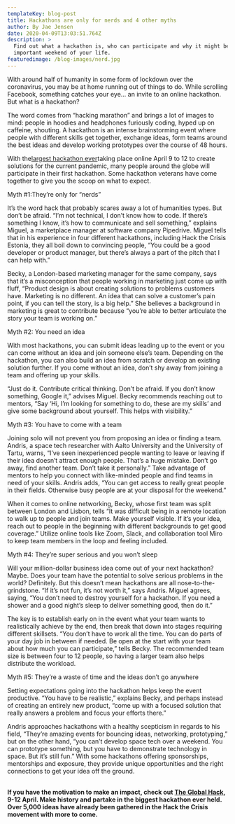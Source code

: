 ```yaml
---
templateKey: blog-post
title: Hackathons are only for nerds and 4 other myths
author: By Jae Jensen
date: 2020-04-09T13:03:51.764Z
description: >
  Find out what a hackathon is, who can participate and why it might be the most
  important weekend of your life. 
featuredimage: /blog-images/nerd.jpg
---
```

With around half of humanity in some form of lockdown over the coronavirus, you may be at home running out of things to do. While scrolling Facebook, something catches your eye… an invite to an online hackathon. But what is a hackathon?

The word comes from “hacking marathon” and brings a lot of images to mind: people in hoodies and headphones furiously coding, hyped up on caffeine, shouting. A hackathon is an intense brainstorming event where people with different skills get together, exchange ideas, form teams around the best ideas and develop working prototypes over the course of 48 hours.

With the[largest hackathon ever](https://theglobalhack.com/)taking place online April 9 to 12 to create solutions for the current pandemic, many people around the globe will participate in their first hackathon. Some hackathon veterans have come together to give you the scoop on what to expect.

Myth #1:They’re only for “nerds”

It’s the word hack that probably scares away a lot of humanities types. But don’t be afraid. “I’m not technical, I don’t know how to code. If there’s something I know, it’s how to communicate and sell something,” explains Miguel, a marketplace manager at software company Pipedrive. Miguel tells that in his experience in four different hackathons, including Hack the Crisis Estonia, they all boil down to convincing people, “You could be a good developer or product manager, but there’s always a part of the pitch that I can help with.”

Becky, a London-based marketing manager for the same company, says that it’s a misconception that people working in marketing just come up with fluff, “Product design is about creating solutions to problems customers have. Marketing is no different. An idea that can solve a customer’s pain point, if you can tell the story, is a big help.” She believes a background in marketing is great to contribute because “you’re able to better articulate the story your team is working on.”

Myth #2: You need an idea

With most hackathons, you can submit ideas leading up to the event or you can come without an idea and join someone else’s team. Depending on the hackathon, you can also build an idea from scratch or develop an existing solution further. If you come without an idea, don’t shy away from joining a team and offering up your skills.

“Just do it. Contribute critical thinking. Don’t be afraid. If you don’t know something, Google it,” advises Miguel. Becky recommends reaching out to mentors, “Say ‘Hi, I’m looking for something to do, these are my skills’ and give some background about yourself. This helps with visibility.”

Myth #3: You have to come with a team

Joining solo will not prevent you from proposing an idea or finding a team. Andris, a space tech researcher with Aalto University and the University of Tartu, warns, “I’ve seen inexperienced people wanting to leave or leaving if their idea doesn’t attract enough people. That’s a huge mistake. Don’t go away, find another team. Don’t take it personally.” Take advantage of mentors to help you connect with like-minded people and find teams in need of your skills. Andris adds, “You can get access to really great people in their fields. Otherwise busy people are at your disposal for the weekend.”

When it comes to online networking, Becky, whose first team was split between London and Lisbon, tells “It was difficult being in a remote location to walk up to people and join teams. Make yourself visible. If it’s your idea, reach out to people in the beginning with different backgrounds to get good coverage.” Utilize online tools like Zoom, Slack, and collaboration tool Miro to keep team members in the loop and feeling included.

Myth #4: They’re super serious and you won’t sleep

Will your million-dollar business idea come out of your next hackathon? Maybe. Does your team have the potential to solve serious problems in the world? Definitely. But this doesn’t mean hackathons are all nose-to-the-grindstone. “If it’s not fun, it’s not worth it,” says Andris. Miguel agrees, saying, “You don’t need to destroy yourself for a hackathon. If you need a shower and a good night’s sleep to deliver something good, then do it.”

The key is to establish early on in the event what your team wants to realistically achieve by the end, then break that down into stages requiring different skillsets. “You don’t have to work all the time. You can do parts of your day job in between if needed. Be open at the start with your team about how much you can participate,” tells Becky. The recommended team size is between four to 12 people, so having a larger team also helps distribute the workload.

Myth #5: They’re a waste of time and the ideas don’t go anywhere

Setting expectations going into the hackathon helps keep the event productive. “You have to be realistic,” explains Becky, and perhaps instead of creating an entirely new product, “come up with a focused solution that really answers a problem and focus your efforts there.”

Andris approaches hackathons with a healthy scepticism in regards to his field, “They’re amazing events for bouncing ideas, networking, prototyping,” but on the other hand, “you can’t develop space tech over a weekend. You can prototype something, but you have to demonstrate technology in space. But it’s still fun.” With some hackathons offering sponsorships, mentorships and exposure, they provide unique opportunities and the right connections to get your idea off the ground.

**\
If you have the motivation to make an impact, check out [The Global Hack](https://theglobalhack.com/), 9-12 April. Make history and partake in the biggest hackathon ever held. Over 5,000 ideas have already been gathered in the Hack the Crisis movement with more to come.**